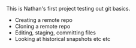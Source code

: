 This is Nathan's first project testing out git basics.

- Creating a remote repo
- Cloning a remote repo
- Editing, staging, committing files
- Looking at historical snapshots
etc etc